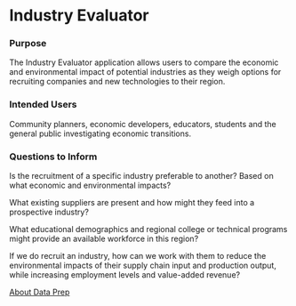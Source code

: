 
# Industry Evaluator

### Purpose

The Industry Evaluator application allows users to compare the economic and environmental impact of potential industries as they weigh options for recruiting companies and new technologies to their region.  

### Intended Users

Community planners, economic developers, educators, students and the general public investigating economic transitions.

### Questions to Inform

Is the recruitment of a specific industry preferable to another? Based on what economic and environmental impacts?  

What existing suppliers are present and how might they feed into a prospective industry?

What educational demographics and regional college or technical programs might provide an available workforce in this region?

If we do recruit an industry, how can we work with them to reduce the environmental impacts of their supply chain input and production output, while increasing employment levels and value-added revenue?

<a href="../../../../localhost/info/data/">About Data Prep</a>


